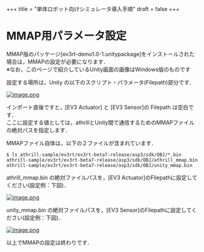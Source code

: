 +++
title = "単体ロボット向けシミュレータ導入手順"
draft = false
+++

# MMAP用パラメータ設定

MMAP版のパッケージ[ev3rt-demo1.0-1.unitypackage]をインストールされた場合は，MMAPの設定が必要になります．  
※なお，このページで紹介しているUnity画面の画像はWindows版のものです

設定する場所は，Unity の以下のスクリプト・パラメータ(Filepath)部分です．

[![image.png](https://qiita-user-contents.imgix.net/https%3A%2F%2Fqiita-image-store.s3.ap-northeast-1.amazonaws.com%2F0%2F244147%2Feed2a22a-e74b-9e8f-0774-6ca34783a6e4.png?ixlib=rb-1.2.2&auto=format&gif-q=60&q=75&s=b6a404498493184bdc1bcfe3d2749bad)](https://qiita-user-contents.imgix.net/https%3A%2F%2Fqiita-image-store.s3.ap-northeast-1.amazonaws.com%2F0%2F244147%2Feed2a22a-e74b-9e8f-0774-6ca34783a6e4.png?ixlib=rb-1.2.2&auto=format&gif-q=60&q=75&s=b6a404498493184bdc1bcfe3d2749bad)

インポート直後ですと，[EV3 Actuator] と [EV3 Sensor]の Filepath は空白です．  
ここに設定する値としては，athrillとUnity間で通信するためのMMAPファイルの絶対パスを指定します．

MMAPファイル自体は，以下の２ファイルが含まれています．

```
$ ls athrill-sample/ev3rt/ev3rt-beta7-release/asp3/sdk/OBJ/*.bin
athrill-sample/ev3rt/ev3rt-beta7-release/asp3/sdk/OBJ/athrill_mmap.bin
athrill-sample/ev3rt/ev3rt-beta7-release/asp3/sdk/OBJ/unity_mmap.bin
```

athrill_mmap.bin の絶対ファイルパスを，[EV3 Actuator]のFilepathに設定してください(設定例：下図)．

[![image.png](https://qiita-user-contents.imgix.net/https%3A%2F%2Fqiita-image-store.s3.ap-northeast-1.amazonaws.com%2F0%2F244147%2Fbac2a522-ef60-83de-3847-593907d4caa3.png?ixlib=rb-1.2.2&auto=format&gif-q=60&q=75&s=7b5daec21b535117b589967d8817fa69)](https://qiita-user-contents.imgix.net/https%3A%2F%2Fqiita-image-store.s3.ap-northeast-1.amazonaws.com%2F0%2F244147%2Fbac2a522-ef60-83de-3847-593907d4caa3.png?ixlib=rb-1.2.2&auto=format&gif-q=60&q=75&s=7b5daec21b535117b589967d8817fa69)

unity_mmap.bin の絶対ファイルパスを，[EV3 Sensor]のFilepathに設定してください(設定例：下図)．

[![image.png](https://qiita-user-contents.imgix.net/https%3A%2F%2Fqiita-image-store.s3.ap-northeast-1.amazonaws.com%2F0%2F244147%2F95b47a49-4904-16dd-f568-09d285afd2a1.png?ixlib=rb-1.2.2&auto=format&gif-q=60&q=75&s=c00912d532173b48318ebd94f6deec5a)](https://qiita-user-contents.imgix.net/https%3A%2F%2Fqiita-image-store.s3.ap-northeast-1.amazonaws.com%2F0%2F244147%2F95b47a49-4904-16dd-f568-09d285afd2a1.png?ixlib=rb-1.2.2&auto=format&gif-q=60&q=75&s=c00912d532173b48318ebd94f6deec5a)

以上でMMAPの設定は終わりです．